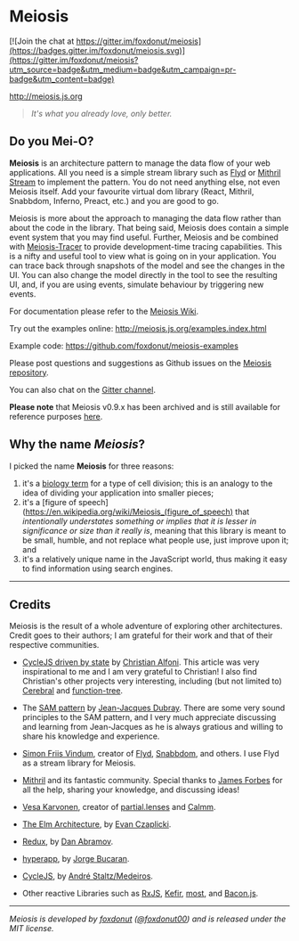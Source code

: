# Meiosis

[![Join the chat at https://gitter.im/foxdonut/meiosis](https://badges.gitter.im/foxdonut/meiosis.svg)](https://gitter.im/foxdonut/meiosis?utm_source=badge&utm_medium=badge&utm_campaign=pr-badge&utm_content=badge)

http://meiosis.js.org

> _It's what you already love, only better._

## Do you Mei-O?

**Meiosis** is an architecture pattern to manage the data flow of your web applications. All you need is a simple
stream library such as [Flyd](https://github.com/paldepind/flyd) or [Mithril Stream](http://mithril.js.org/stream.html)
to implement the pattern. You do not need anything else, not even Meiosis itself. Add your favourite virtual dom
library (React, Mithril, Snabbdom, Inferno, Preact, etc.) and you are good to go.

Meiosis is more about the approach to managing the data flow rather than about the code in the library. That being said,
Meiosis does contain a simple event system that you may find useful. Further, Meiosis and be combined with
[Meiosis-Tracer](https://github.com/foxdonut/meiosis-tracer) to provide development-time tracing capabilities. This is a
nifty and useful tool to view what is going on in your application. You can trace back through snapshots of the model
and see the changes in the UI. You can also change the model directly in the tool to see the resulting UI, and, if you
are using events, simulate behaviour by triggering new events.

For documentation please refer to the [Meiosis Wiki](https://github.com/foxdonut/meiosis/wiki).

Try out the examples online: http://meiosis.js.org/examples.index.html

Example code: https://github.com/foxdonut/meiosis-examples

Please post questions and suggestions as Github issues on the [Meiosis repository](https://github.com/foxdonut/meiosis).

You can also chat on the [Gitter channel](https://gitter.im/foxdonut/meiosis).

**Please note** that Meiosis v0.9.x has been archived and is still available for reference purposes
[here](http://meiosis.js.org/v0.9.x).

## Why the name _Meiosis_?

I picked the name **Meiosis** for three reasons:

1. it's a [biology term](http://en.wikipedia.org/wiki/Meiosis) for a type of cell division; this is
an analogy to the idea of dividing your application into smaller pieces;
2. it's a [figure of speech](https://en.wikipedia.org/wiki/Meiosis_(figure_of_speech) that
_intentionally understates something or implies that it is lesser in significance or size than it
really is_, meaning that this library is meant to be small, humble, and not replace what people use,
just improve upon it; and
3. it's a relatively unique name in the JavaScript world, thus making it easy to find information
using search engines.

----

## Credits

Meiosis is the result of a whole adventure of exploring other architectures. Credit goes to their authors; I am grateful
for their work and that of their respective communities.

- [CycleJS driven by state](http://www.christianalfoni.com/articles/2016_04_06_CycleJS-driven-by-state)
by [Christian Alfoni](http://www.christianalfoni.com/). This article was very inspirational to me and
I am very grateful to Christian! I also find Christian's other projects very interesting, including
(but not limited to) [Cerebral](http://cerebraljs.com) and
[function-tree](https://github.com/cerebral/cerebral/tree/master/packages/function-tree#readme).

- The [SAM pattern](http://sam.js.org/) by
[Jean-Jacques Dubray](http://www.ebpml.org/about). There are some very sound principles to the SAM
pattern, and I very much appreciate discussing and learning from Jean-Jacques as he is always gratious
and willing to share his knowledge and experience.

- [Simon Friis Vindum](https://twitter.com/paldepind), creator of
[Flyd](https://github.com/paldepind/flyd),
[Snabbdom](https://github.com/snabbdom/snabbdom), and others. I use Flyd as a stream library for Meiosis.

- [Mithril](http://mithril.js.org) and its fantastic community. Special thanks to
[James Forbes](https://twitter.com/james_a_forbes) for all the help, sharing your knowledge, and
discussing ideas!

- [Vesa Karvonen](https://twitter.com/VesaKarvonen), creator of
[partial.lenses](https://github.com/calmm-js/partial.lenses) and
[Calmm](https://github.com/calmm-js/documentation).

- [The Elm Architecture](http://guide.elm-lang.org/architecture/index.html), by
[Evan Czaplicki](http://evan.czaplicki.us/home).

- [Redux](http://redux.js.org/), by
[Dan Abramov](https://github.com/gaearon).

- [hyperapp](https://github.com/hyperapp/hyperapp), by
[Jorge Bucaran](https://twitter.com/jbucaran).

- [CycleJS](http://cycle.js.org/), by
[André Staltz/Medeiros](http://staltz.com/).

- Other reactive Libraries such as
[RxJS](https://github.com/ReactiveX/rxjs),
[Kefir](https://rpominov.github.io/kefir/),
[most](https://github.com/cujojs/most), and
[Bacon.js](https://baconjs.github.io/).

----

_Meiosis is developed by [foxdonut](https://github.com/foxdonut)
([@foxdonut00](http://twitter.com/foxdonut00)) and is released under the MIT license._
